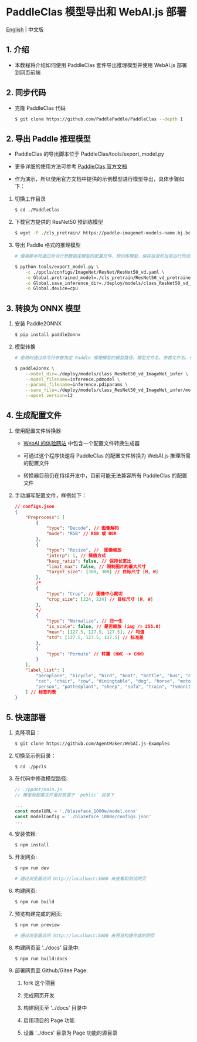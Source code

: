 # PaddleClas 模型导出和 WebAI.js 部署
[English](./README.md) | 中文版

## 1. 介绍
* 本教程将介绍如何使用 PaddleClas 套件导出推理模型并使用 WebAI.js 部署到网页前端

## 2. 同步代码
* 克隆 PaddleClas 代码

    ```bash
    $ git clone https://github.com/PaddlePaddle/PaddleClas --depth 1
    ```

## 2. 导出 Paddle 推理模型
* PaddleClas 的导出脚本位于 PaddleClas/tools/export_model.py

* 更多详细的使用方法可参考 [PaddleClas 官方文档](https://github.com/PaddlePaddle/PaddleClas/blob/release/2.3/docs/zh_CN/inference_deployment/export_model.md)

* 作为演示，所以使用官方文档中提供的示例模型进行模型导出，具体步骤如下：

1. 切换工作目录

    ```bash
    $ cd ./PaddleClas
    ```

2. 下载官方提供的 ResNet50 预训练模型

    ```bash
    $ wget -P ./cls_pretrain/ https://paddle-imagenet-models-name.bj.bcebos.com/dygraph/legendary_models/ResNet50_vd_pretrained.pdparams
    ```

3. 导出 Paddle 格式的推理模型

    ```bash
    # 使用脚本时通过命令行参数指定模型的配置文件、预训练模型、保存目录和当前运行的设备类型

    $ python tools/export_model.py \
        -c ./ppcls/configs/ImageNet/ResNet/ResNet50_vd.yaml \
        -o Global.pretrained_model=./cls_pretrain/ResNet50_vd_pretrained \
        -o Global.save_inference_dir=./deploy/models/class_ResNet50_vd_ImageNet_infer \
        -o Global.device=cpu
    ```

## 3. 转换为 ONNX 模型
1. 安装 Paddle2ONNX

    ```bash
    $ pip install paddle2onnx
    ```

2. 模型转换

    ```bash
    # 使用时通过命令行参数指定 Paddle 推理模型的模型路径、模型文件名、参数文件名、保存文件路径和 ONNX 算子集的版本

    $ paddle2onnx \
        --model_dir=./deploy/models/class_ResNet50_vd_ImageNet_infer \
        --model_filename=inference.pdmodel \
        --params_filename=inference.pdiparams \
        --save_file=./deploy/models/class_ResNet50_vd_ImageNet_infer/model.onnx \
        --opset_version=12
    ```

## 4. 生成配置文件

1. 使用配置文件转换器

    * [WebAI 的体验网站](https://agentmaker.github.io/WebAI.js) 中包含一个配置文件转换生成器

    * 可通过这个程序快速将 PaddleClas 的配置文件转换为 WebAI.js 推理所需的配置文件
    
    * 转换器目前仍在持续开发中，目前可能无法兼容所有 PaddleClas 的配置文件

2. 手动编写配置文件，样例如下：

    ```json
    // configs.json
    {
        "Preprocess": [
            {
                "type": "Decode", // 图像解码
                "mode": "RGB" // RGB 或 BGR
            },
            {
                "type": "Resize", //  图像缩放
                "interp": 1, // 插值方式
                "keep_ratio": false, // 保持长宽比
                "limit_max": false, // 限制图片的最大尺寸
                "target_size": [300, 300] // 目标尺寸 [H, W]
            },
            /*
            {
                "type": "Crop", // 图像中心裁切
                "crop_size": [224, 224] // 目标尺寸 [H, W]
            },
            */
            {
                "type": "Normalize", // 归一化
                "is_scale": false, // 是否缩放 (img /= 255.0)
                "mean": [127.5, 127.5, 127.5], // 均值
                "std": [127.5, 127.5, 127.5] // 标准差
            },
            {
                "type": "Permute" // 转置 (HWC -> CHW)
            }
        ],
        "label_list": [
            "aeroplane", "bicycle", "bird", "boat", "bottle", "bus", "car", 
            "cat", "chair", "cow", "diningtable", "dog", "horse", "motorbike", 
            "person", "pottedplant", "sheep", "sofa", "train", "tvmonitor"
        ] // 标签列表
    }
    ```

## 5. 快速部署
1. 克隆项目：

    ```bash
    $ git clone https://github.com/AgentMaker/WebAI.js-Examples
    ```

2. 切换至示例目录：

    ```
    $ cd ./ppcls
    ```

3. 在代码中修改模型路径:

    ```js
    // ./ppdet/main.js
    // 模型和配置文件最好放置于 'public' 目录下

    ...
    const modelURL = './blazeface_1000e/model.onnx'
    const modelConfig = './blazeface_1000e/configs.json'
    ...
    ```

4. 安装依赖:

    ```bash
    $ npm install
    ```

5. 开发网页:

    ```bash
    $ npm run dev

    # 通过浏览器访问 http://localhost:3000 来查看和测试网页
    ```

6. 构建网页:

    ```bash
    $ npm run build
    ```

7. 预览构建完成的网页:

    ```bash
    $ npm run preview

    # 通过浏览器访问 http://localhost:5000 来预览构建完成的网页
    ```

8. 构建网页至 '../docs' 目录中:

    ```bash
    $ npm run build:docs
    ```

9. 部署网页至 Github/Gitee Page:

    1. fork 这个项目

    2. 完成网页开发

    3. 构建网页至 '../docs' 目录中

    4. 启用项目的 Page 功能

    5. 设置 '../docs' 目录为 Page 功能的源目录